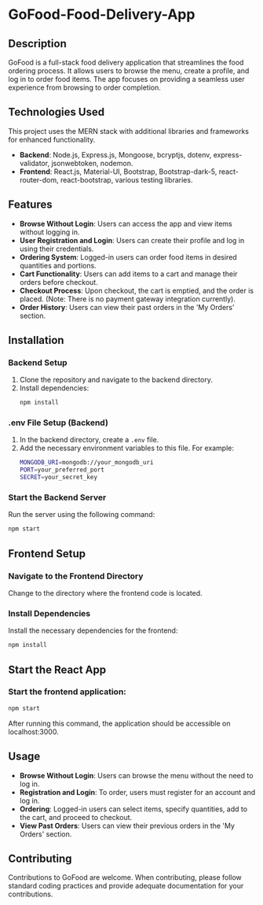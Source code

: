 # GoFood-Food-Delivery-App

## Description
GoFood is a full-stack food delivery application that streamlines the food ordering process. It allows users to browse the menu, create a profile, and log in to order food items. The app focuses on providing a seamless user experience from browsing to order completion.

## Technologies Used
This project uses the MERN stack with additional libraries and frameworks for enhanced functionality.

- **Backend**: Node.js, Express.js, Mongoose, bcryptjs, dotenv, express-validator, jsonwebtoken, nodemon.
- **Frontend**: React.js, Material-UI, Bootstrap, Bootstrap-dark-5, react-router-dom, react-bootstrap, various testing libraries.

## Features
- **Browse Without Login**: Users can access the app and view items without logging in.
- **User Registration and Login**: Users can create their profile and log in using their credentials.
- **Ordering System**: Logged-in users can order food items in desired quantities and portions.
- **Cart Functionality**: Users can add items to a cart and manage their orders before checkout.
- **Checkout Process**: Upon checkout, the cart is emptied, and the order is placed. (Note: There is no payment gateway integration currently).
- **Order History**: Users can view their past orders in the 'My Orders' section.

## Installation
### Backend Setup
1. Clone the repository and navigate to the backend directory.
2. Install dependencies:
   ```bash
   npm install
### .env File Setup (Backend)
1. In the backend directory, create a `.env` file.
2. Add the necessary environment variables to this file. For example:
   ```bash
   MONGODB_URI=mongodb://your_mongodb_uri
   PORT=your_preferred_port
   SECRET=your_secret_key

### Start the Backend Server
Run the server using the following command:
```bash
npm start
```

## Frontend Setup

### Navigate to the Frontend Directory
Change to the directory where the frontend code is located.

### Install Dependencies
Install the necessary dependencies for the frontend:
```bash
npm install
```

## Start the React App

### Start the frontend application:
```bash
npm start
```
After running this command, the application should be accessible on localhost:3000.

## Usage
- **Browse Without Login**: Users can browse the menu without the need to log in.
- **Registration and Login**: To order, users must register for an account and log in.
- **Ordering**: Logged-in users can select items, specify quantities, add to the cart, and proceed to checkout.
- **View Past Orders**: Users can view their previous orders in the 'My Orders' section.

## Contributing
Contributions to GoFood are welcome. When contributing, please follow standard coding practices and provide adequate documentation for your contributions.




